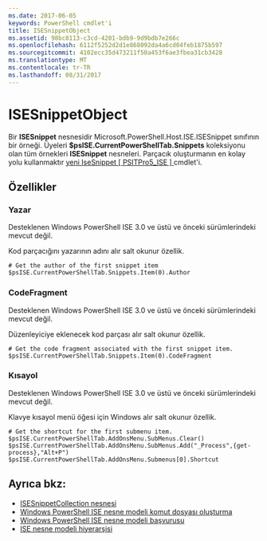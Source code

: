 ```yaml
---
ms.date: 2017-06-05
keywords: PowerShell cmdlet'i
title: ISESnippetObject
ms.assetid: 98bc8113-c3cd-4201-bdb9-9d9bdb7e266c
ms.openlocfilehash: 6112f5252d2d1e868092da4a6cd04feb1875b597
ms.sourcegitcommit: 4102ecc35d473211f50a453f6ae3fbea31cb3428
ms.translationtype: MT
ms.contentlocale: tr-TR
ms.lasthandoff: 08/31/2017
---
```

# <a name="the-isesnippetobject"></a>ISESnippetObject
  Bir **ISESnippet** nesnesidir Microsoft.PowerShell.Host.ISE.ISESnippet sınıfının bir örneği. Üyeleri **$psISE.CurrentPowerShellTab.Snippets** koleksiyonu olan tüm örnekleri **ISESnippet** nesneleri. Parçacık oluşturmanın en kolay yolu kullanmaktır [yeni IseSnippet &#91; PSITPro5_ISE &#93; ](https://technet.microsoft.com/en-us/library/0a6339a3-2683-4a8e-8929-90ad9a95c3e0) cmdlet'i.

## <a name="properties"></a>Özellikler

### <a name="author"></a>Yazar
  Desteklenen Windows PowerShell ISE 3.0 ve üstü ve önceki sürümlerindeki mevcut değil. 

 Kod parçacığını yazarının adını alır salt okunur özellik.

```
# Get the author of the first snippet item
$psISE.CurrentPowerShellTab.Snippets.Item(0).Author

```

### <a name="codefragment"></a>CodeFragment
  Desteklenen Windows PowerShell ISE 3.0 ve üstü ve önceki sürümlerindeki mevcut değil. 

 Düzenleyiciye eklenecek kod parçası alır salt okunur özellik.

```
# Get the code fragment associated with the first snippet item.
$psISE.CurrentPowerShellTab.Snippets.Item(0).CodeFragment

```

### <a name="shortcut"></a>Kısayol
  Desteklenen Windows PowerShell ISE 3.0 ve üstü ve önceki sürümlerindeki mevcut değil. 

 Klavye kısayol menü öğesi için Windows alır salt okunur özellik.

```
# Get the shortcut for the first submenu item.
$psISE.CurrentPowerShellTab.AddOnsMenu.SubMenus.Clear()
$psISE.CurrentPowerShellTab.AddOnsMenu.SubMenus.Add("_Process",{get-process},"Alt+P")
$psISE.CurrentPowerShellTab.AddOnsMenu.Submenus[0].Shortcut
```

## <a name="see-also"></a>Ayrıca bkz:
- [ISESnippetCollection nesnesi](The-ISESnippetCollection-Object.md) 
- [Windows PowerShell ISE nesne modeli komut dosyası oluşturma](The-Windows-PowerShell-ISE-Scripting-Object-Model.md) 
- [Windows PowerShell ISE nesne modeli başvurusu](Windows-PowerShell-ISE-Object-Model-Reference.md) 
- [ISE nesne modeli hiyerarşisi](The-ISE-Object-Model-Hierarchy.md)

  
